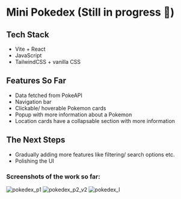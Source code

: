# Mini Pokedex (Still in progress :hammer:)

## Tech Stack
* Vite + React
* JavaScript
* TailwindCSS + vanilla CSS

## Features So Far
* Data fetched from PokeAPI
* Navigation bar
* Clickable/ hoverable Pokemon cards
* Popup with more information about a Pokemon
* Location cards have a collapsable section with more information

## The Next Steps
* Gradually adding more features like filtering/ search options etc.
* Polishing the UI

### Screenshots of the work so far:
![pokedex_p1](https://github.com/user-attachments/assets/d81f06b3-2e2e-44aa-b3fb-df73d876ce08)
![pokedex_p2_v2](https://github.com/user-attachments/assets/4252f74e-5a64-4f1e-84d2-9690a18ea0bc)
![pokedex_l](https://github.com/user-attachments/assets/3e9409f4-521c-4f7f-a277-51a10ba5837f)
